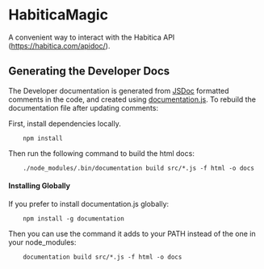 # HabiticaMagic
A convenient way to interact with the Habitica API (https://habitica.com/apidoc/).

## Generating the Developer Docs
The Developer documentation is generated from [JSDoc](https://jsdoc.app/index.html) formatted comments in the code, and created using [documentation.js](https://documentation.js.org/). To rebuild the documentation file after updating comments:

First, install dependencies locally.
```
	npm install
```

Then run the following command to build the html docs:

```
	./node_modules/.bin/documentation build src/*.js -f html -o docs
```

#### Installing Globally
If you prefer to install documentation.js globally:

```
    npm install -g documentation
```
Then you can use the command it adds to your PATH instead of the one in your node_modules:

```
    documentation build src/*.js -f html -o docs
```
